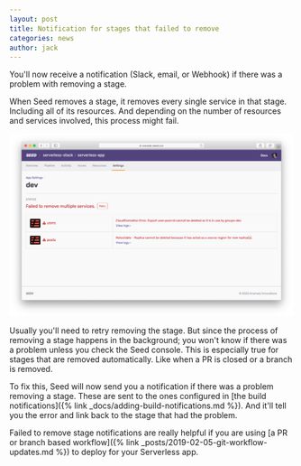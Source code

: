 ```yaml
---
layout: post
title: Notification for stages that failed to remove
categories: news
author: jack
---
```


You'll now receive a notification (Slack, email, or Webhook) if there was a problem with removing a stage.

When Seed removes a stage, it removes every single service in that stage. Including all of its resources. And depending on the number of resources and services involved, this process might fail.

![Failed to remove stage in Seed](/assets/blog/notifications-for-stages-that-failed-to-remove/failed-to-remove-stage-in-seed.png)

Usually you'll need to retry removing the stage. But since the process of removing a stage happens in the background; you won't know if there was a problem unless you check the Seed console. This is especially true for stages that are removed automatically. Like when a PR is closed or a branch is removed.

To fix this, Seed will now send you a notification if there was a problem removing a stage. These are sent to the ones configured in [the build notifications]({% link _docs/adding-build-notifications.md %}). And it'll tell you the error and link back to the stage that had the problem.

Failed to remove stage notifications are really helpful if you are using [a PR or branch based workflow]({% link _posts/2019-02-05-git-workflow-updates.md %}) to deploy for your Serverless app.

